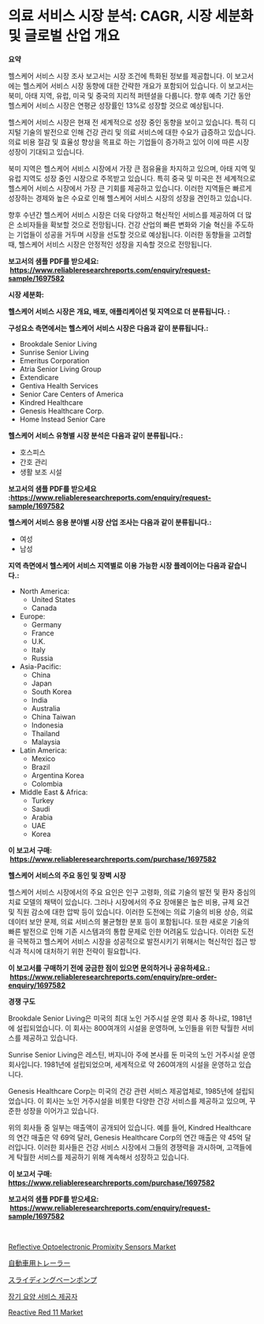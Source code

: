 <p><h1>의료 서비스 시장 분석: CAGR, 시장 세분화 및 글로벌 산업 개요</h1></p><p><strong>요약</strong></p>
<p><p>헬스케어 서비스 시장 조사 보고서는 시장 조건에 특화된 정보를 제공합니다. 이 보고서에는 헬스케어 서비스 시장 동향에 대한 간략한 개요가 포함되어 있습니다. 이 보고서는 북미, 아태 지역, 유럽, 미국 및 중국의 지리적 퍼텐셜을 다룹니다. 향후 예측 기간 동안 헬스케어 서비스 시장은 연평균 성장률인 13%로 성장할 것으로 예상됩니다.</p><p>헬스케어 서비스 시장은 현재 전 세계적으로 성장 중인 동향을 보이고 있습니다. 특히 디지털 기술의 발전으로 인해 건강 관리 및 의료 서비스에 대한 수요가 급증하고 있습니다. 의료 비용 절감 및 효율성 향상을 목표로 하는 기업들이 증가하고 있어 이에 따른 시장 성장이 기대되고 있습니다.</p><p>북미 지역은 헬스케어 서비스 시장에서 가장 큰 점유율을 차지하고 있으며, 아태 지역 및 유럽 지역도 성장 중인 시장으로 주목받고 있습니다. 특히 중국 및 미국은 전 세계적으로 헬스케어 서비스 시장에서 가장 큰 기회를 제공하고 있습니다. 이러한 지역들은 빠르게 성장하는 경제와 높은 수요로 인해 헬스케어 서비스 시장의 성장을 견인하고 있습니다.</p><p>향후 수년간 헬스케어 서비스 시장은 더욱 다양하고 혁신적인 서비스를 제공하여 더 많은 소비자들을 확보할 것으로 전망됩니다. 건강 산업의 빠른 변화와 기술 혁신을 주도하는 기업들이 성공을 거두며 시장을 선도할 것으로 예상됩니다. 이러한 동향들을 고려할 때, 헬스케어 서비스 시장은 안정적인 성장을 지속할 것으로 전망됩니다.</p></p>
<p><strong>보고서의 샘플 PDF를 받으세요: &nbsp;<a href="https://www.reliableresearchreports.com/enquiry/request-sample/1697582">https://www.reliableresearchreports.com/enquiry/request-sample/1697582</a></strong></p>
<p><strong>시장 세분화:</strong></p>
<p><strong> 헬스케어 서비스 시장은 개요, 배포, 애플리케이션 및 지역으로 더 분류됩니다. :</strong></p>
<p><strong>구성요소 측면에서는 헬스케어 서비스 시장은 다음과 같이 분류됩니다.:</strong></p>
<p><ul><li>Brookdale Senior Living</li><li>Sunrise Senior Living</li><li>Emeritus Corporation</li><li>Atria Senior Living Group</li><li>Extendicare</li><li>Gentiva Health Services</li><li>Senior Care Centers of America</li><li>Kindred Healthcare</li><li>Genesis Healthcare Corp.</li><li>Home Instead Senior Care</li></ul></p>
<p><strong> 헬스케어 서비스 유형별 시장 분석은 다음과 같이 분류됩니다.:</strong></p>
<p><ul><li>호스피스</li><li>간호 관리</li><li>생활 보조 시설</li></ul></p>
<p><strong>보고서의 샘플 PDF를 받으세요 :<a href="https://www.reliableresearchreports.com/enquiry/request-sample/1697582">https://www.reliableresearchreports.com/enquiry/request-sample/1697582</a></strong></p>
<p><strong> 헬스케어 서비스 응용 분야별 시장 산업 조사는 다음과 같이 분류됩니다.:</strong></p>
<p><ul><li>여성</li><li>남성</li></ul></p>
<p><strong>지역 측면에서 헬스케어 서비스 지역별로 이용 가능한 시장 플레이어는 다음과 같습니다.:</strong></p>
<p><ul>
    <li>
        North America:
        <ul>
            <li>United States</li>
            <li>Canada</li>
        </ul>
    </li>
    <li>
        Europe:
        <ul>
            <li>Germany</li>
            <li>France</li>
            <li>U.K.</li>
            <li>Italy</li>
            <li>Russia</li>
        </ul>
    </li>
    <li>
        Asia-Pacific:
        <ul>
            <li>China</li>
            <li>Japan</li>
            <li>South Korea</li>
            <li>India</li>
            <li>Australia</li>
            <li>China Taiwan</li>
            <li>Indonesia</li>
            <li>Thailand</li>
            <li>Malaysia</li>
        </ul>
    </li>
    <li>
        Latin America:
        <ul>
            <li>Mexico</li>
            <li>Brazil</li>
            <li>Argentina Korea</li>
            <li>Colombia</li>
        </ul>
    </li>
    <li>
        Middle East & Africa:
        <ul>
            <li>Turkey</li>
            <li>Saudi</li>
            <li>Arabia</li>
            <li>UAE</li>
            <li>Korea</li>
        </ul>
    </li>
    </ul></p>
<p><strong>이 보고서 구매: &nbsp;<a href="https://www.reliableresearchreports.com/purchase/1697582">https://www.reliableresearchreports.com/purchase/1697582</a></strong></p>
<p><strong>헬스케어 서비스의 주요 동인 및 장벽 시장</strong></p>
<p><p>헬스케어 서비스 시장에서의 주요 요인은 인구 고령화, 의료 기술의 발전 및 환자 중심의 치료 모델의 채택이 있습니다. 그러나 시장에서의 주요 장애물은 높은 비용, 규제 요건 및 직원 감소에 대한 압박 등이 있습니다. 이러한 도전에는 의료 기술의 비용 상승, 의료 데이터 보안 문제, 의료 서비스의 불균형한 분포 등이 포함됩니다. 또한 새로운 기술의 빠른 발전으로 인해 기존 시스템과의 통합 문제로 인한 어려움도 있습니다. 이러한 도전을 극복하고 헬스케어 서비스 시장을 성공적으로 발전시키기 위해서는 혁신적인 접근 방식과 적시에 대처하기 위한 전략이 필요합니다.</p></p>
<p><strong>이 보고서를 구매하기 전에 궁금한 점이 있으면 문의하거나 공유하세요.: &nbsp;<a href="https://www.reliableresearchreports.com/enquiry/pre-order-enquiry/1697582">https://www.reliableresearchreports.com/enquiry/pre-order-enquiry/1697582</a></strong></p>
<p><strong>경쟁 구도</strong></p>
<p><p>Brookdale Senior Living은 미국의 최대 노인 거주시설 운영 회사 중 하나로, 1981년에 설립되었습니다. 이 회사는 800여개의 시설을 운영하며, 노인들을 위한 탁월한 서비스를 제공하고 있습니다.</p><p>Sunrise Senior Living은 레스틴, 버지니아 주에 본사를 둔 미국의 노인 거주시설 운영 회사입니다. 1981년에 설립되었으며, 세계적으로 약 260여개의 시설을 운영하고 있습니다.</p><p>Genesis Healthcare Corp는 미국의 건강 관련 서비스 제공업체로, 1985년에 설립되었습니다. 이 회사는 노인 거주시설을 비롯한 다양한 건강 서비스를 제공하고 있으며, 꾸준한 성장을 이어가고 있습니다.</p><p>위의 회사들 중 일부는 매출액이 공개되어 있습니다. 예를 들어, Kindred Healthcare의 연간 매출은 약 69억 달러, Genesis Healthcare Corp의 연간 매출은 약 45억 달러입니다. 이러한 회사들은 건강 서비스 시장에서 그들의 경쟁력을 과시하며, 고객들에게 탁월한 서비스를 제공하기 위해 계속해서 성장하고 있습니다.</p></p>
<p><strong>이 보고서 구매: &nbsp; <a href="https://www.reliableresearchreports.com/purchase/1697582">https://www.reliableresearchreports.com/purchase/1697582</a></strong></p>
<p><strong>보고서의 샘플 PDF를 받으세요: &nbsp;<a href="https://www.reliableresearchreports.com/enquiry/request-sample/1697582">https://www.reliableresearchreports.com/enquiry/request-sample/1697582</a></strong><strong></strong></p>
<p>&nbsp;</p>
<p><p><a href="https://issuu.com/reportprime-2/docs/reflective-optoelectronic-promixity-sensors-market">Reflective Optoelectronic Promixity Sensors Market</a></p><p><a href="https://github.com/wkuactfdzwizk06/Market-Research-Report-List-1/blob/main/2422030193544.md">自動車用トレーラー</a></p><p><a href="https://github.com/lrlmopnhwd79300/Market-Research-Report-List-1/blob/main/9900492193545.md">スライディングベーンポンプ</a></p><p><a href="https://github.com/vsckjg50460/Market-Research-Report-List-1/blob/main/3386174193329.md">장기 요양 서비스 제공자</a></p><p><a href="https://github.com/abdelrhmankishk22/Market-Research-Report-List-3/blob/main/reactive-red-11-market.md">Reactive Red 11 Market</a></p></p>
